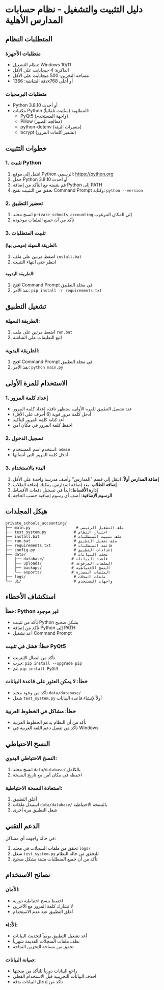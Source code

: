 # دليل التثبيت والتشغيل - نظام حسابات المدارس الأهلية

## المتطلبات النظام

### متطلبات الأجهزة
- نظام التشغيل: Windows 10/11
- الذاكرة: 4 جيجابايت على الأقل
- مساحة التخزين: 500 ميجابايت على الأقل
- دقة الشاشة: 1366x768 أو أعلى

### متطلبات البرمجيات
- Python 3.8.10 أو أحدث
- مكتبات Python المطلوبة (ستُثبت تلقائياً):
  - PyQt5 (واجهة المستخدم)
  - Pillow (معالجة الصور)
  - python-dotenv (متغيرات البيئة)
  - bcrypt (تشفير كلمات المرور)

## خطوات التثبيت

### 1. تثبيت Python
1. انتقل إلى موقع Python الرسمي: https://python.org
2. حمل Python 3.8.10 أو أحدث
3. قم بتثبيته مع التأكد من إضافة Python إلى PATH
4. تحقق من التثبيت بفتح Command Prompt وكتابة: `python --version`

### 2. تحضير التطبيق
1. انسخ مجلد `private_schools_accounting` إلى المكان المرغوب
2. تأكد من أن جميع الملفات موجودة

### 3. تثبيت المتطلبات
#### الطريقة السهلة (موصى بها):
1. اضغط مرتين على ملف `install.bat`
2. انتظر حتى انتهاء التثبيت

#### الطريقة اليدوية:
1. افتح Command Prompt في مجلد التطبيق
2. نفذ الأمر: `pip install -r requirements.txt`

## تشغيل التطبيق

### الطريقة السهلة:
1. اضغط مرتين على ملف `run.bat`
2. اتبع التعليمات على الشاشة

### الطريقة اليدوية:
1. افتح Command Prompt في مجلد التطبيق
2. نفذ الأمر: `python main.py`

## الاستخدام للمرة الأولى

### 1. إعداد كلمة المرور
- عند تشغيل التطبيق للمرة الأولى، ستظهر نافذة إعداد كلمة المرور
- أدخل كلمة مرور قوية (6 أحرف على الأقل)
- أعد كتابة كلمة المرور للتأكيد
- احفظ كلمة المرور في مكان آمن

### 2. تسجيل الدخول
- استخدم اسم المستخدم: `admin`
- أدخل كلمة المرور التي أنشأتها

### 3. البدء بالاستخدام
1. **إضافة المدارس أولاً**: انتقل إلى قسم "المدارس" وأضف مدرسة واحدة على الأقل
2. **إضافة الطلاب**: بعد إضافة المدارس، يمكنك إضافة الطلاب
3. **إدارة الأقساط**: ابدأ في تسجيل دفعات الأقساط
4. **الرسوم الإضافية**: أضف أي رسوم إضافية حسب الحاجة

## هيكل المجلدات

```
private_schools_accounting/
├── main.py                    # ملف التشغيل الرئيسي
├── test_system.py            # اختبار النظام
├── install.bat               # ملف تثبيت المتطلبات
├── run.bat                   # ملف تشغيل التطبيق
├── requirements.txt          # قائمة المتطلبات
├── config.py                 # إعدادات التطبيق
├── data/                     # مجلد البيانات
│   ├── database/            # قاعدة البيانات
│   ├── uploads/             # الملفات المرفوعة
│   ├── backups/             # النسخ الاحتياطية
│   └── exports/             # الملفات المصدرة
├── logs/                     # ملفات السجلات
└── ui/                       # واجهات المستخدم
```

## استكشاف الأخطاء

### خطأ: Python غير موجود
- تأكد من تثبيت Python بشكل صحيح
- تأكد من إضافة Python إلى PATH
- أعد تشغيل Command Prompt

### خطأ: فشل في تثبيت PyQt5
- تأكد من اتصال الإنترنت
- جرب: `pip install --upgrade pip`
- ثم: `pip install PyQt5`

### خطأ: لا يمكن العثور على قاعدة البيانات
- تأكد من وجود مجلد `data/database/`
- شغل `test_system.py` أولاً لإنشاء قاعدة البيانات

### خطأ: مشاكل في الخطوط العربية
- تأكد من أن النظام يدعم الخطوط العربية
- تأكد من تفعيل دعم اللغة العربية في Windows

## النسخ الاحتياطي

### النسخ الاحتياطي اليدوي:
1. انسخ مجلد `data/database/` بالكامل
2. احفظه في مكان آمن مع تاريخ النسخة

### استعادة النسخة الاحتياطية:
1. أغلق التطبيق
2. استبدل ملفات `data/database/` بالنسخة الاحتياطية
3. شغل التطبيق مرة أخرى

## الدعم التقني

في حالة واجهت أي مشاكل:

1. تحقق من ملفات السجلات في مجلد `logs/`
2. شغل `test_system.py` للتحقق من حالة النظام
3. تأكد من أن جميع المتطلبات مثبتة بشكل صحيح

## نصائح الاستخدام

### الأمان:
- احتفظ بنسخ احتياطية دورية
- لا تشارك كلمة المرور مع الآخرين
- أغلق التطبيق عند عدم الاستخدام

### الأداء:
- أعد تشغيل التطبيق يومياً لتحديث البيانات
- نظف ملفات السجلات القديمة شهرياً
- تحقق من مساحة التخزين المتاحة

### صيانة البيانات:
- راجع البيانات دورياً للتأكد من صحتها
- احذف البيانات التجريبية قبل الاستخدام الفعلي
- تأكد من إدخال البيانات بدقة
